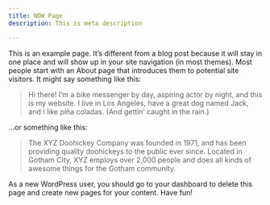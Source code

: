 ```yaml
---
title: NOW Page
description: This is meta description

---
```

<p>This is an example page. It&#8217;s different from a blog post because it will stay in one place and will show
up in your site navigation (in most themes). Most people start with an About page that introduces them to
potential site visitors. It might say something like this:</p>

<blockquote class="wp-block-quote">
<p>Hi there! I&#8217;m a bike messenger by day, aspiring actor by night, and this is my website. I live in Los
Angeles, have a great dog named Jack, and I like pi&#241;a coladas. (And gettin&#8217; caught in the rain.)
</p>
</blockquote>

<p>&#8230;or something like this:</p>

<blockquote class="wp-block-quote">
<p>The XYZ Doohickey Company was founded in 1971, and has been providing quality doohickeys to the public ever
since. Located in Gotham City, XYZ employs over 2,000 people and does all kinds of awesome things for the
Gotham community.</p>
</blockquote>

<p>As a new WordPress user, you should go to your dashboard to delete this
page and create new pages for your content. Have fun!</p>